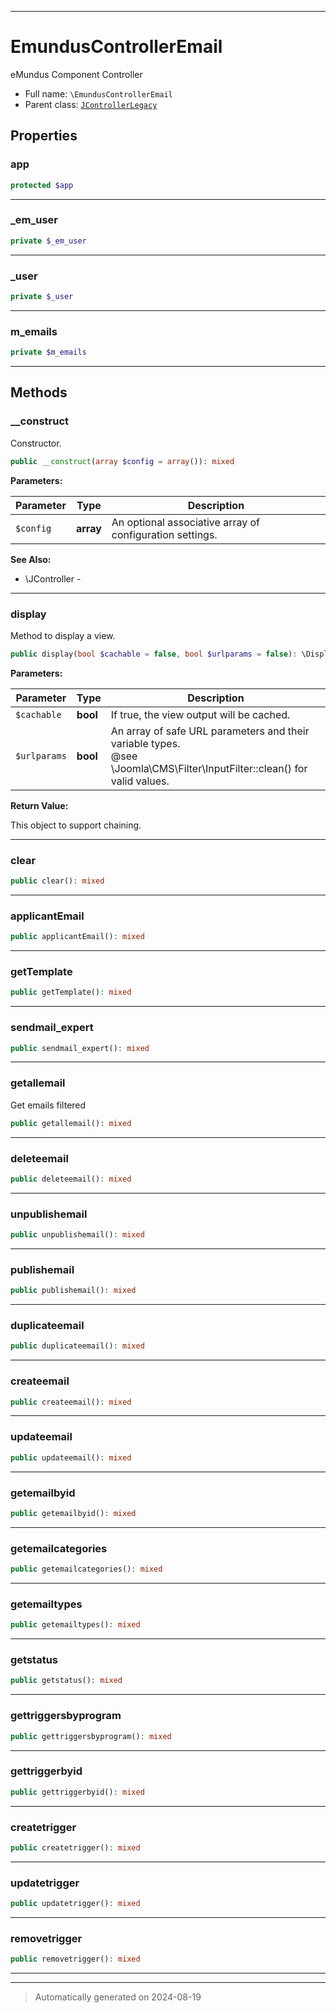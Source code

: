 ***

# EmundusControllerEmail

eMundus Component Controller



* Full name: `\EmundusControllerEmail`
* Parent class: [`JControllerLegacy`](./JControllerLegacy.md)



## Properties


### app



```php
protected $app
```






***

### _em_user



```php
private $_em_user
```






***

### _user



```php
private $_user
```






***

### m_emails



```php
private $m_emails
```






***

## Methods


### __construct

Constructor.

```php
public __construct(array $config = array()): mixed
```








**Parameters:**

| Parameter | Type | Description |
|-----------|------|-------------|
| `$config` | **array** | An optional associative array of configuration settings. |





**See Also:**

* \JController - 

***

### display

Method to display a view.

```php
public display(bool $cachable = false, bool $urlparams = false): \DisplayController
```








**Parameters:**

| Parameter | Type | Description |
|-----------|------|-------------|
| `$cachable` | **bool** | If true, the view output will be cached. |
| `$urlparams` | **bool** | An array of safe URL parameters and their variable types.<br />@see        \Joomla\CMS\Filter\InputFilter::clean() for valid values. |


**Return Value:**

This object to support chaining.




***

### clear



```php
public clear(): mixed
```












***

### applicantEmail



```php
public applicantEmail(): mixed
```












***

### getTemplate



```php
public getTemplate(): mixed
```












***

### sendmail_expert



```php
public sendmail_expert(): mixed
```












***

### getallemail

Get emails filtered

```php
public getallemail(): mixed
```












***

### deleteemail



```php
public deleteemail(): mixed
```












***

### unpublishemail



```php
public unpublishemail(): mixed
```












***

### publishemail



```php
public publishemail(): mixed
```












***

### duplicateemail



```php
public duplicateemail(): mixed
```












***

### createemail



```php
public createemail(): mixed
```












***

### updateemail



```php
public updateemail(): mixed
```












***

### getemailbyid



```php
public getemailbyid(): mixed
```












***

### getemailcategories



```php
public getemailcategories(): mixed
```












***

### getemailtypes



```php
public getemailtypes(): mixed
```












***

### getstatus



```php
public getstatus(): mixed
```












***

### gettriggersbyprogram



```php
public gettriggersbyprogram(): mixed
```












***

### gettriggerbyid



```php
public gettriggerbyid(): mixed
```












***

### createtrigger



```php
public createtrigger(): mixed
```












***

### updatetrigger



```php
public updatetrigger(): mixed
```












***

### removetrigger



```php
public removetrigger(): mixed
```












***


***
> Automatically generated on 2024-08-19
